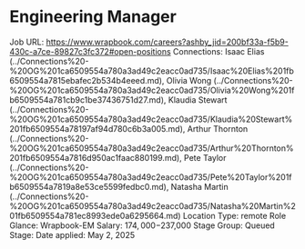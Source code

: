 # Engineering Manager

Job URL: https://www.wrapbook.com/careers?ashby_jid=200bf33a-f5b9-430c-a7ce-89827c3fc372#open-positions
Connections: Isaac Elias (../Connections%20-%20OG%201ca6509554a780a3ad49c2eacc0ad735/Isaac%20Elias%201fb6509554a7815ebafec2b534b4eeed.md), Olivia Wong (../Connections%20-%20OG%201ca6509554a780a3ad49c2eacc0ad735/Olivia%20Wong%201fb6509554a781cb9c1be37436751d27.md), Klaudia Stewart (../Connections%20-%20OG%201ca6509554a780a3ad49c2eacc0ad735/Klaudia%20Stewart%201fb6509554a78197af94d780c6b3a005.md), Arthur Thornton (../Connections%20-%20OG%201ca6509554a780a3ad49c2eacc0ad735/Arthur%20Thornton%201fb6509554a7816d950ac1faac880199.md), Pete Taylor (../Connections%20-%20OG%201ca6509554a780a3ad49c2eacc0ad735/Pete%20Taylor%201fb6509554a7819a8e53ce5599fedbc0.md), Natasha Martin (../Connections%20-%20OG%201ca6509554a780a3ad49c2eacc0ad735/Natasha%20Martin%201fb6509554a781ec8993ede0a6295664.md)
Location Type: remote
Role Glance: Wrapbook-EM
Salary: $174,000-$237,000
Stage Group: Queued
Stage: Date applied: May 2, 2025
